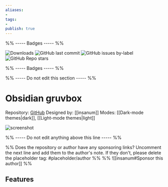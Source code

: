 ```yaml
---
aliases:
- 
tags: 
- 
publish: true
---
```


%% ----- Badges ----- %%

![Downloads](https://img.shields.io/badge/downloads-5709-573E7A?style=for-the-badge&logo=)
![GitHub last commit](https://img.shields.io/github/last-commit/insanum/obsidian_gruvbox?color=573E7A&label=last%20update&logo=github&style=for-the-badge)
![GitHub issues by-label](https://img.shields.io/github/issues/insanum/obsidian_gruvbox/help%20wanted?color=573E7A&logo=github&style=for-the-badge) 
![GitHub Repo stars](https://img.shields.io/github/stars/insanum/obsidian_gruvbox?color=573E7A&logo=github&style=for-the-badge)

%% ----- Badges ----- %%

%% ----- Do not edit this section ----- %%

# Obsidian gruvbox

Repository: [GitHub](https://github.com/insanum/obsidian_gruvbox)
Designed by: [[insanum]]
Modes: [[Dark-mode themes|dark]], [[Light-mode themes|light]]



![screenshot](https://github.com/insanum/obsidian_gruvbox/raw/master/dark.png)

%% ----- Do not edit anything above this line ----- %% 

%% Does the repository or author have any sponsoring links? Uncomment the next line and add them to the author's note. If they don't, please delete the placeholder tag: #placeholder/author %%
%% ![[insanum#Sponsor this author]] %%


## Features


